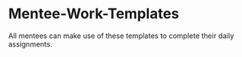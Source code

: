 # Mentee-Work-Templates
All mentees can make use of these templates to complete their daily assignments.
